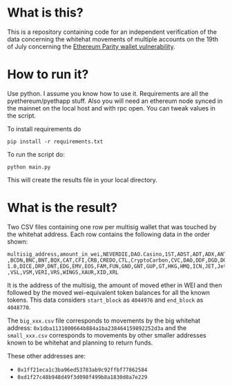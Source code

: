 # What is this?

This is a repository containing code for an independent verification of the data concerning the whitehat movements of multiple accounts on the 19th of July concerning the [Ethereum Parity wallet vulnerability](https://www.reddit.com/r/ethereum/comments/6obofq/a_modified_version_of_a_common_multisig_had_a/).

# How to run it?

Use python. I assume you know how to use it. Requirements are all the pyethereum/pyethapp stuff. Also you will need an ethereum node synced in the mainnet on the local host and with rpc open. You can tweak values in the script.

To install requirements do

`pip install -r requirements.txt`

To run the script do:

`python main.py`

This will create the results file in your local directory.

# What is the result?

Two CSV files containing one row per multisig wallet that was touched by the whitehat address. Each row contains the following data in the order shown:
```
multisig_address,amount_in_wei,NEVERDIE,DAO.Casino,1ST,ADST,ADT,ADX,ANT,ARC,BAT,BeerCoin  ,BCDN,BNC,BNT,BQX,CAT,CFI,CRB,CREDO,CTL,CryptoCarbon,CVC,DAO,DDF,DGD,DGX 1.0,DICE,DRP,DNT,EDG,EMV,EOS,FAM,FUN,GNO,GNT,GUP,GT,HKG,HMQ,ICN,JET,JetCoins,LUN,MCAP,MCO,MGO,MDA,MIT,MKR,MLN,MNE,MSP,MTL,MYST,NET,NMR,NxC,OAX,OMG,PAY,PLBT,PTOY,PLU,QAU,QRL,REP,RLC,RLT,ROUND,SGEL,SGT,SHIT,SKIN,SKO1,SNGLS,SNM,SNT,SRC,STORJ,SWT,SNC,TaaS,TFL,TIME,TIX,TKN,TRST,Unicorn  ,VSL,VSM,VERI,VRS,WINGS,XAUR,XID,XRL
```

It is the address of the multisig, the amount of moved ether in WEI and then followed by the moved wei-equivalent token balances for all the known tokens. This data considers `start_block` as `4044976` and `end_block` as `4048770`.


The `big_xxx.csv` file corresponds to movements by the big whitehat address: `0x1dba1131000664b884a1ba238464159892252d3a` and the `small_xxx.csv` corresponds to movements by other smaller addresses known to be whitehat and planning to return funds.

These other addresses are:

- `0x1ff21eca1c3ba96ed53783ab9c92ffbf77862584`
- `0xd1f27c48b948d49f3d098f499b8a1830d8a7e229`
